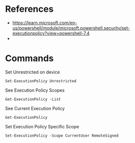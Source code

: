 # References
- https://learn.microsoft.com/en-us/powershell/module/microsoft.powershell.security/set-executionpolicy?view=powershell-7.4
- 
# Commands
Set Unrestricted on device
```
Set-ExecutionPolicy Unrestricted
```

See Execution Policy Scopes
```
Get-ExecutionPolicy -List
```

See Current Execution Policy 
```
Get-ExecutionPolicy
```

Set Execution Policy Specific Scope
```
Set-ExecutionPolicy -Scope CurrentUser RemoteSigned
```